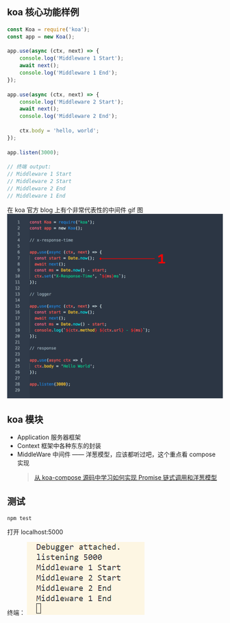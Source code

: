 ## koa 核心功能样例

```js
const Koa = require('koa');
const app = new Koa();

app.use(async (ctx, next) => {
	console.log('Middleware 1 Start');
	await next();
	console.log('Middleware 1 End');
});

app.use(async (ctx, next) => {
	console.log('Middleware 2 Start');
	await next();
	console.log('Middleware 2 End');

	ctx.body = 'hello, world';
});

app.listen(3000);

// 终端 output:
// Middleware 1 Start
// Middleware 2 Start
// Middleware 2 End
// Middleware 1 End
```

在 koa 官方 blog 上有个非常代表性的中间件 gif 图
![1665906350298](https://github.com/koajs/koa/raw/master/docs/middleware.gif)

## koa 模块

- Application 服务器框架
- Context 框架中各种东东的封装
- MiddleWare 中间件 —— 洋葱模型，应该都听过吧，这个重点看 compose 实现
  > [从 koa-compose 源码中学习如何实现 Promise 链式调用和洋葱模型](https://juejin.cn/post/7117121741356269604)

## 测试

```shell
npm test
```

打开 localhost:5000

终端：
![1665910099895](image/README/1665910099895.png)
